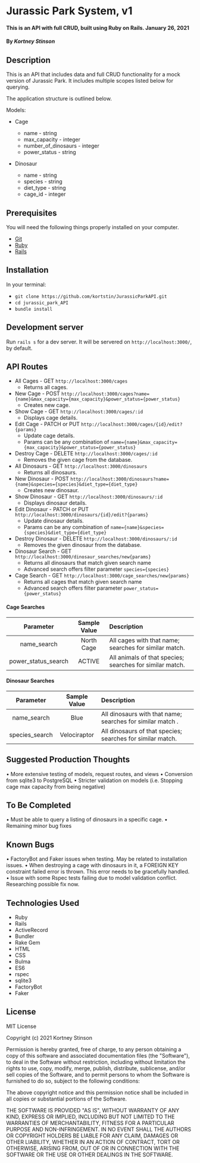# Jurassic Park System, v1

#### This is an API with full CRUD, built using Ruby on Rails.  January 26, 2021

#### By _**Kortney Stinson**_

## Description

This is an API that includes data and full CRUD functionality for a mock version of Jurassic Park. It includes multiple scopes listed below for querying.

The application structure is outlined below.  

Models:
  - Cage
    - name - string
    - max_capacity - integer
    - number_of_dinosaurs - integer
    - power_status - string

  - Dinosaur
    - name - string
    - species - string
    - diet_type - string
    - cage_id - integer

## Prerequisites

You will need the following things properly installed on your computer.

* [Git](https://git-scm.com/)
* [Ruby](https://www.ruby-lang.org/en/downloads/)
* [Rails](http://rubyonrails.org/)

## Installation

In your terminal:
* `git clone https://github.com/kortstin/JurassicParkAPI.git`
* `cd jurassic_park_API`
* `bundle install`

## Development server

Run `rails s` for a dev server. It will be servered on `http://localhost:3000/`, by default.

## API Routes

- All Cages - GET `http://localhost:3000/cages`
  - Returns all cages.
- New Cage - POST `http://localhost:3000/cages?name={name}&max_capacity={max_capacity}&power_status={power_status}`
  - Creates new cage.
- Show Cage - GET `http://localhost:3000/cages/:id`
  - Displays cage details.
- Edit Cage - PATCH or PUT `http://localhost:3000/cages/{id}/edit?{params}`
  - Update cage details.
  - Params can be any combination of `name={name}&max_capacity={max_capacity}&power_status={power_status}`
- Destroy Cage - DELETE `http://localhost:3000/cages/:id`
  - Removes the given cage from the database.
- All Dinosaurs - GET `http://localhost:3000/dinosaurs`
  - Returns all dinosaurs.
- New Dinosaur - POST `http://localhost:3000/dinosaurs?name={name}&species={species}&diet_type={diet_type}`
  - Creates new dinosaur.
- Show Dinosaur - GET `http://localhost:3000/dinosaurs/:id`
  - Displays dinosaur details.
- Edit Dinosaur - PATCH or PUT `http://localhost:3000/dinosaurs/{id}/edit?{params}`
  - Update dinosaur details.
  - Params can be any combination of `name={name}&species={species}&diet_type={diet_type}`
- Destroy Dinosaur - DELETE `http://localhost:3000/dinosaurs/:id`
  - Removes the given dinosaur from the database.
- Dinosaur Search - GET `http://localhost:3000/dinosaur_searches/new{params}`
  - Returns all dinosaurs that match given search name
  - Advanced search offers filter parameter `species={species}`
- Cage Search - GET `http://localhost:3000/cage_searches/new{params}`
  - Returns all cages that match given search name
  - Advanced search offers filter parameter `power_status={power_status}`


#### Cage Searches

| Parameter | Sample Value | Description |
|:----------:|:------------:|:------------|
| name_search | North Cage | All cages with that name; searches for similar match. |
| power_status_search | ACTIVE | All animals of that species; searches for similar match. |



#### Dinosaur Searches

| Parameter | Sample Value | Description |
|:----------:|:------------:|:------------|
| name_search |  Blue | All dinosaurs with that name; searches for similar match . |
| species_search |  Velociraptor | All dinosaurs of that species; searches for similar match. |

## Suggested Production Thoughts

• More extensive testing of models, request routes, and views
• Conversion from sqlite3 to PostgreSQL
• Stricter validation on models (i.e. Stopping cage max capacity from being negative)

## To Be Completed

• Must be able to query a listing of dinosaurs in a specific cage.
• Remaining minor bug fixes

## Known Bugs

• FactoryBot and Faker issues when testing. May be related to installation issues.
• When destroying a cage with dinosaurs in it, a FOREIGN KEY constraint failed error is thrown. This error needs to be gracefully handled.
• Issue with some Rspec tests failing due to model validation conflict. Researching possible fix now.

## Technologies Used

* Ruby
* Rails
* ActiveRecord
* Bundler
* Rake Gem
* HTML
* CSS
* Bulma
* ES6
* rspec
* sqlite3
* FactoryBot
* Faker

## License

MIT License

Copyright (c) 2021 Kortney Stinson

Permission is hereby granted, free of charge, to any person obtaining a copy of this software and associated documentation files (the "Software"), to deal in the Software without restriction, including without limitation the rights to use, copy, modify, merge, publish, distribute, sublicense, and/or sell copies of the Software, and to permit persons to whom the Software is furnished to do so, subject to the following conditions:

The above copyright notice and this permission notice shall be included in all copies or substantial portions of the Software.

THE SOFTWARE IS PROVIDED "AS IS", WITHOUT WARRANTY OF ANY KIND, EXPRESS OR IMPLIED, INCLUDING BUT NOT LIMITED TO THE WARRANTIES OF MERCHANTABILITY, FITNESS FOR A PARTICULAR PURPOSE AND NON-INFRINGEMENT. IN NO EVENT SHALL THE AUTHORS OR COPYRIGHT HOLDERS BE LIABLE FOR ANY CLAIM, DAMAGES OR OTHER LIABILITY, WHETHER IN AN ACTION OF CONTRACT, TORT OR OTHERWISE, ARISING FROM, OUT OF OR IN CONNECTION WITH THE SOFTWARE OR THE USE OR OTHER DEALINGS IN THE SOFTWARE.